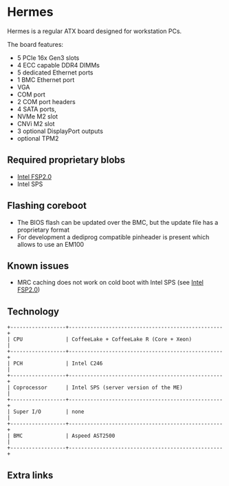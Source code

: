 # Hermes

Hermes is a regular ATX board designed for workstation PCs.

The board features:
* 5 PCIe 16x Gen3 slots
* 4 ECC capable DDR4 DIMMs
* 5 dedicated Ethernet ports
* 1 BMC Ethernet port
* VGA
* COM port
* 2 COM port headers
* 4 SATA ports,
* NVMe M2 slot
* CNVi M2 slot
* 3 optional DisplayPort outputs
* optional TPM2

## Required proprietary blobs

- [Intel FSP2.0]
- Intel SPS

## Flashing coreboot

* The BIOS flash can be updated over the BMC, but the update file has a proprietary format
* For development a dediprog compatible pinheader is present which allows to use an EM100

## Known issues

- MRC caching does not work on cold boot with Intel SPS (see [Intel FSP2.0])

## Technology

```eval_rst
+------------------+--------------------------------------------------+
| CPU              | CoffeeLake + CoffeeLake R (Core + Xeon)          |
+------------------+--------------------------------------------------+
| PCH              | Intel C246                                       |
+------------------+--------------------------------------------------+
| Coprocessor      | Intel SPS (server version of the ME)             |
+------------------+--------------------------------------------------+
| Super I/O        | none                                             |
+------------------+--------------------------------------------------+
| BMC              | Aspeed AST2500                                   |
+------------------+--------------------------------------------------+
```

## Extra links

[flashrom]: https://flashrom.org/Flashrom
[flashing tutorial]: ../../../../tutorial/flashing_firmware/ext_power.md
[Intel FSP2.0]: ../../../../soc/intel/fsp/index.md
[AST2500]: https://www.aspeedtech.com/products.php?fPath=20&rId=440
